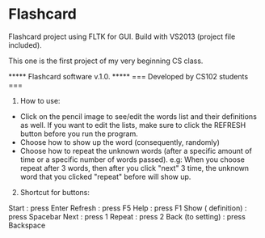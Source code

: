 # Flashcard
Flashcard project using FLTK for GUI. 
Build with VS2013 (project file included). 

This one is the first project of my very beginning CS class.

*****   Flashcard software v.1.0.   *****
===  Developed by CS102 students  ===

1. How to use:

- Click on the pencil image to see/edit the words list and their
  definitions as well. If you want to edit the lists, make sure to
  click the REFRESH button before you run the program.
- Choose how to show up the word (consequently, randomly)
- Choose how to repeat the unknown words (after a specific amount 
  of time or a specific number of words passed).
  e.g: When you choose repeat after 3 words, then after you click 
       "next" 3 time, the unknown word that you clicked "repeat" 
       before will show up.

2. Shortcut for buttons:

Start                : press Enter
Refresh              : press F5
Help                 : press F1
Show ( definition)   : press Spacebar
Next                 : press 1
Repeat               : press 2
Back (to setting)    : press Backspace
